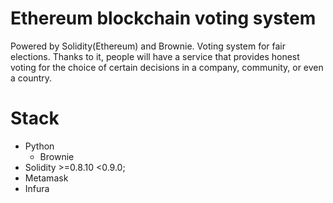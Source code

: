 # Ethereum blockchain voting system  
Powered by Solidity(Ethereum) and Brownie. 
Voting system for fair elections. Thanks to it, people will have a service that provides honest voting for the choice of certain decisions in a company, community, or even a country.

# Stack
- Python
  - Brownie 
- Solidity >=0.8.10 <0.9.0;
- Metamask
- Infura
